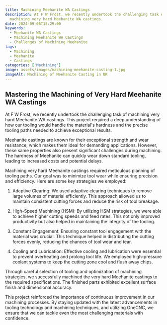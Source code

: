 ```yaml
---
title: Machining Meehanite WA Castings
description: At F W Frost, we recently undertook the challenging task of
  machining very hard Meehanite WA castings.
date: 2024-09-06T15:29:00
keywords:
  - Meehanite WA Castings
  - Machining Meehanite WA Castings
  - Challenges of Machining Meehanite
tags:
  - Machining
  - Meehanite
  - Castings
categories: ['Machining']
image: assets/images/machining-meehanite-casting-1.jpg
imageAlt: Machining of Meehanite Casting in UK
---
```

## Mastering the Machining of Very Hard Meehanite WA Castings

At F W Frost, we recently undertook the challenging task of machining very hard Meehanite WA castings. This project required a deep understanding of how our tooling would handle the material's hardness and the precise tooling paths needed to achieve exceptional results.

Meehanite castings are known for their exceptional strength and wear resistance, which makes them ideal for demanding applications. However, these same properties also present significant challenges during machining. The hardness of Meehanite can quickly wear down standard tooling, leading to increased costs and potential delays.

Machining very hard Meehanite castings required meticulous planning of tooling paths. Our goal was to minimize tool wear while ensuring precision and efficiency. Here are some key strategies we employed:

1.  Adaptive Clearing: We used adaptive clearing techniques to remove large volumes of material efficiently. This approach allowed us to maintain consistent cutting forces and reduce the risk of tool breakage.

2.  High-Speed Machining (HSM): By utilizing HSM strategies, we were able to achieve higher cutting speeds and feed rates. This not only improved productivity but also helped in maintaining the integrity of the tooling.

3.  Constant Engagement: Ensuring constant tool engagement with the material was crucial. This technique helped in distributing the cutting forces evenly, reducing the chances of tool wear and tear.

4.  Cooling and Lubrication: Effective cooling and lubrication were essential to prevent overheating and prolong tool life. We employed high-pressure coolant systems to keep the cutting zone cool and flush away chips.


Through careful selection of tooling and optimization of machining strategies, we successfully machined the very hard Meehanite castings to the required specifications. The finished parts exhibited excellent surface finish and dimensional accuracy.

This project reinforced the importance of continuous improvement in our machining processes. By staying updated with the latest advancements in tooling technology and machining techniques, and utilizing OneCNC, we ensure that we can tackle even the most challenging materials with confidence.